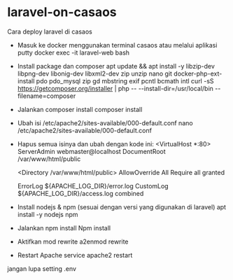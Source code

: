 # laravel-on-casaos
Cara deploy laravel di casaos

* Masuk ke docker menggunakan terminal casaos atau melalui aplikasi putty
docker exec -it laravel-web bash

* Install package dan composer
apt update && apt install -y libzip-dev libpng-dev libonig-dev libxml2-dev zip unzip nano git
docker-php-ext-install pdo pdo_mysql zip gd mbstring exif pcntl bcmath intl
curl -sS https://getcomposer.org/installer | php -- --install-dir=/usr/local/bin --filename=composer

* Jalankan composer install
composer install

* Ubah isi /etc/apache2/sites-available/000-default.conf
nano /etc/apache2/sites-available/000-default.conf

* Hapus semua isinya dan ubah dengan kode ini:
<VirtualHost *:80>
    ServerAdmin webmaster@localhost
    DocumentRoot /var/www/html/public
   
    <Directory /var/www/html/public>
        AllowOverride All
        Require all granted
    </Directory>
   
    ErrorLog ${APACHE_LOG_DIR}/error.log
    CustomLog ${APACHE_LOG_DIR}/access.log combined
</VirtualHost>


* Install nodejs & npm (sesuai dengan versi yang digunakan di laravel)
apt install -y nodejs npm

* Jalankan npm install
Npm install

* Aktifkan mod rewrite
a2enmod rewrite

* Restart Apache
service apache2 restart

jangan lupa setting .env